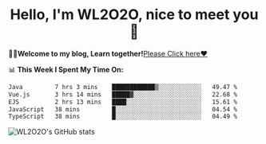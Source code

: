 <h1 align = "center">Hello, I'm WL2O2O, nice to meet you 👋</h1>

🧑‍💻**Welcome to my blog, Learn together!**[Please Click here❤️](https://wl2o2o.github.io)

📊 **This Week I Spent My Time On:**
<!--START_SECTION:waka-->

```txt
Java         7 hrs 3 mins    ████████████▒░░░░░░░░░░░░   49.47 %
Vue.js       3 hrs 14 mins   █████▓░░░░░░░░░░░░░░░░░░░   22.68 %
EJS          2 hrs 13 mins   ████░░░░░░░░░░░░░░░░░░░░░   15.61 %
JavaScript   38 mins         █░░░░░░░░░░░░░░░░░░░░░░░░   04.54 %
TypeScript   38 mins         █░░░░░░░░░░░░░░░░░░░░░░░░   04.49 %
```

<!--END_SECTION:waka-->

![WL2O2O's GitHub stats](https://github-readme-stats.vercel.app/api?username=wl2o2o&show_icons=true)


<!--
**WL2O2O/WL2O2O** is a ✨ _special_ ✨ repository because its `README.md` (this file) appears on your GitHub profile.

Here are some ideas to get you started:

- 🔭 I’m currently working on ...
- 🌱 I’m currently learning ...
- 👯 I’m looking to collaborate on ...
- 🤔 I’m looking for help with ...
- 💬 Ask me about ...
- 📫 How to reach me: ...
- 😄 Pronouns: ...
- ⚡ Fun fact: ...
-->
